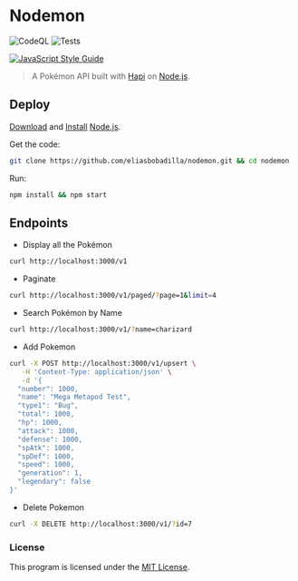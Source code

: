 
# Nodemon
![CodeQL](https://github.com/eliasbobadilla/nodemon/workflows/CodeQL/badge.svg) ![Tests](https://github.com/eliasbobadilla/nodemon/workflows/Tests/badge.svg)



[![JavaScript Style Guide](https://cdn.rawgit.com/standard/standard/master/badge.svg)](https://github.com/standard/standard)

> A Pokémon API built with [Hapi](https://github.com/hapijs/hapi) on [Node.js](https://nodejs.org).

## Deploy

[Download](https://nodejs.org/en/download) and [Install](https://docs.npmjs.com/downloading-and-installing-node-js-and-npm) [Node.js](https://nodejs.org).

Get the code:

```bash
git clone https://github.com/eliasbobadilla/nodemon.git && cd nodemon
```

Run:

```bash
npm install && npm start
```

## Endpoints

- Display all the Pokémon

```bash
curl http://localhost:3000/v1
```

- Paginate

```bash
curl http://localhost:3000/v1/paged/?page=1&limit=4
```

- Search Pokémon by Name

```bash
curl http://localhost:3000/v1/?name=charizard
```

- Add Pokemon

```bash
curl -X POST http://localhost:3000/v1/upsert \
   -H 'Content-Type: application/json' \
   -d '{
  "number": 1000,
  "name": "Mega Metapod Test",
  "type1": "Bug",
  "total": 1000,
  "hp": 1000,
  "attack": 1000,
  "defense": 1000,
  "spAtk": 1000,
  "spDef": 1000,
  "speed": 1000,
  "generation": 1,
  "legendary": false
}'
```

- Delete Pokemon

```bash
curl -X DELETE http://localhost:3000/v1/?id=7
```

### License

This program is licensed under the [MIT License](./LICENSE.md).